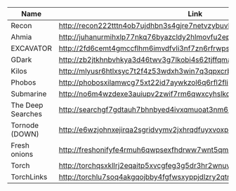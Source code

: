 |Name|Link|
| ------ | ------ |
|Recon| http://recon222tttn4ob7ujdhbn3s4gjre7netvzybuvbq2bcqwltkiqinhad.onion|
|Ahmia| http://juhanurmihxlp77nkq76byazcldy2hlmovfu2epvl5ankdibsot4csyd.onion|
|EXCAVATOR| http://2fd6cemt4gmccflhm6imvdfvli3nf7zn6rfrwpsy7uhxrgbypvwf5fad.onion|
|GDark| http://zb2jtkhnbvhkya3d46twv3g7lkobi4s62tjffqmafjibixk6pmq75did.onion|
|Kilos| http://mlyusr6htlxsyc7t2f4z53wdxh3win7q3qpxcrbam6jf3dmua7tnzuyd.onion|
|Phobos| http://phobosxilamwcg75xt22id7aywkzol6q6rfl2flipcqoc4e4ahima5id.onion|
|Submarine| http://no6m4wzdexe3auiupv2zwif7rm6qwxcyhslkcnzisxgeiw6pvjsgafad.onion|
|The Deep Searches| http://searchgf7gdtauh7bhnbyed4ivxqmuoat3nm6zfrg3ymkq6mtnpye3ad.onion|
|Tornode (DOWN)| http://e6wzjohnxejirqa2sgridvymv2jxhrqdfuyxvoxp3xpqh7kr4kbwpwad.onion|
|Fresh onions| http://freshonifyfe4rmuh6qwpsexfhdrww7wnt5qmkoertwxmcuvm4woo4ad.onion|
|Torch| http://torchqsxkllrj2eqaitp5xvcgfeg3g5dr3hr2wnuvnj76bbxkxfiwxqd.onion|
|TorchLinks| http://torchlu7soq4akgqojbby4fgfwsxyppjdlzry2qtn7lbghfalxurbjad.onion|
